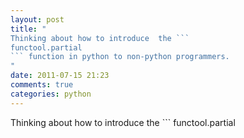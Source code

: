 ```yaml
---
layout: post
title: "
Thinking about how to introduce  the ```
functool.partial
``` function in python to non-python programmers.
"
date: 2011-07-15 21:23
comments: true
categories: python
---
```


Thinking about how to introduce  the ```
functool.partial
``` function in python to non-python programmers.


